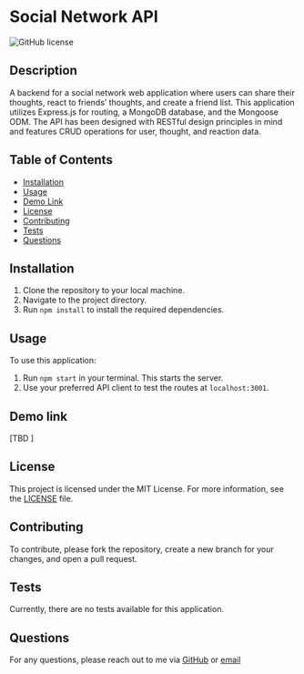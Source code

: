 # Social Network API
![GitHub license](https://img.shields.io/badge/license-MIT-blue.svg)

## Description

A backend for a social network web application where users can share their thoughts, react to friends’ thoughts, and create a friend list. This application utilizes Express.js for routing, a MongoDB database, and the Mongoose ODM. The API has been designed with RESTful design principles in mind and features CRUD operations for user, thought, and reaction data.

## Table of Contents

- [Installation](#installation)
- [Usage](#usage)
- [Demo Link](#demo-link)
- [License](#license)
- [Contributing](#contributing)
- [Tests](#tests)
- [Questions](#questions)

## Installation

1. Clone the repository to your local machine.
2. Navigate to the project directory.
3. Run `npm install` to install the required dependencies.

## Usage

To use this application:

1. Run `npm start` in your terminal. This starts the server.
2. Use your preferred API client to test the routes at `localhost:3001`.

## Demo link

[TBD ]

## License

This project is licensed under the MIT License. For more information, see the [LICENSE](https://opensource.org/licenses/MIT) file.

## Contributing

To contribute, please fork the repository, create a new branch for your changes, and open a pull request.

## Tests

Currently, there are no tests available for this application.

## Questions

For any questions, please reach out to me via [GitHub](https://github.com/JoelCupeles) or [email](mailto:myemail@gmail.com)